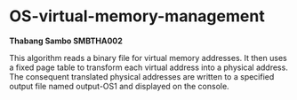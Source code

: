 # OS-virtual-memory-management

**Thabang Sambo SMBTHA002**

This algorithm reads a binary file for virtual memory addresses. 
It then uses a fixed page table to transform each virtual address into a physical address. 
The consequent translated physical addresses are written to a specified output file named output-OS1 and displayed on the console.
